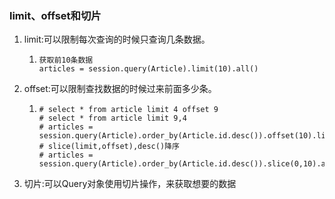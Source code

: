 ### limit、offset和切片

1. limit:可以限制每次查询的时候只查询几条数据。
   1. ```
      获取前10条数据
      articles = session.query(Article).limit(10).all()
      ```
2. offset:可以限制查找数据的时候过来前面多少条。
   1. ```
      # select * from article limit 4 offset 9
      # select * from article limit 9,4
      # articles = session.query(Article).order_by(Article.id.desc()).offset(10).limit(10).all()
      # slice(limit,offset),desc()降序
      # articles = session.query(Article).order_by(Article.id.desc()).slice(0,10).all()
      ```
3. 切片:可以Query对象使用切片操作，来获取想要的数据



